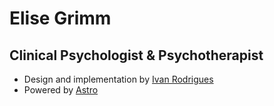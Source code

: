 # Elise Grimm

## Clinical Psychologist & Psychotherapist

-   Design and implementation by [Ivan Rodrigues](https://ivan-rodrigues.com)
-   Powered by [Astro](https://astro.build/)
